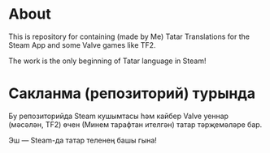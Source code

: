 # About
This is repository for containing (made by Me) Tatar Translations for the Steam App and some Valve games like TF2.

The work is the only beginning of Tatar language in Steam!


# Сакланма (репозиторий) турында
Бу репозиторийда Steam кушымтасы һәм кайбер Valve уеннар (мәсәлән, TF2) өчен (Минем тарафтан ителгән) татар тәрҗемәләре бар.

Эш — Steam-да татар теленең башы гына!
